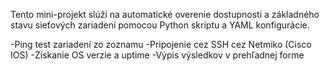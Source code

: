 Tento mini-projekt slúži na automatické overenie dostupnosti a základného stavu sieťových zariadení pomocou Python skriptu a YAML konfigurácie.

-Ping test zariadení zo zoznamu
-Pripojenie cez SSH cez Netmiko (Cisco IOS)
-Získanie OS verzie a uptime
-Výpis výsledkov v prehľadnej forme


